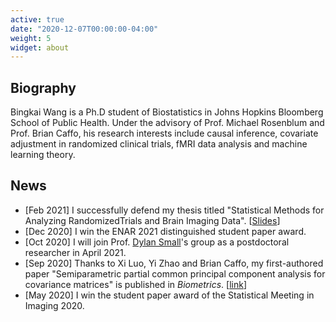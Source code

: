 ```yaml
---
active: true
date: "2020-12-07T00:00:00-04:00"
weight: 5
widget: about
---
```


## Biography

Bingkai Wang is a Ph.D student of Biostatistics in Johns Hopkins Bloomberg School of Public Health. Under the advisory of Prof. Michael Rosenblum and Prof. Brian Caffo, his research interests include causal inference, covariate adjustment in randomized clinical trials, fMRI data analysis and machine learning theory. 

## News

- [Feb 2021] I successfully defend my thesis titled "Statistical Methods for Analyzing RandomizedTrials and Brain Imaging Data". [[Slides](files/defense-slides.pdf)]
- [Dec 2020] I win the ENAR 2021 distinguished student paper award.
- [Oct 2020] I will join Prof. [Dylan Small](https://statistics.wharton.upenn.edu/profile/dsmall/)'s group as a postdoctoral researcher in April 2021.
- [Sep 2020] Thanks to Xi Luo, Yi Zhao and Brian Caffo, my first-authored paper "Semiparametric partial common principal component analysis for covariance matrices" is published in *Biometrics*. [[link](https://doi.org/10.1111/biom.13369)]
- [May 2020] I win the student paper award of the Statistical Meeting in Imaging 2020.